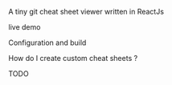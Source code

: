 A tiny git cheat sheet viewer written in ReactJs

live demo

Configuration and build

How do I create custom cheat sheets ?

TODO